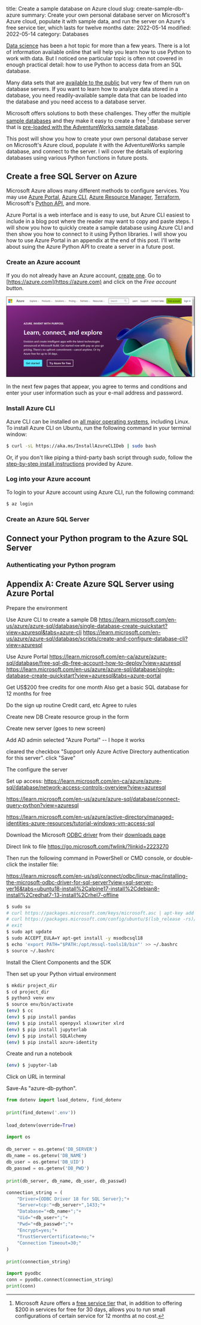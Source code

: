 title: Create a sample database on Azure cloud
slug: create-sample-db-azure
summary: Create your own personal database server on Microsoft's Azure cloud, populate it with sample data, and run the server on Azure's free service tier, which lasts for twelve months
date: 2022-05-14
modified: 2022-05-14
category: Databases
<!--status: published-->

[Data science](https://en.wikipedia.org/wiki/Data_science) has been a hot topic for more than a few years. There is a lot of information available online that will help you learn how to use Python to work with data. But I noticed one particular topic is often not covered in enough practical detail: how to use Python to access data from an SQL database.

Many data sets that are [available to the public](https://www.dropbase.io/post/top-11-open-and-public-data-sources) but very few of them run on database servers. If you want to learn how to analyze data stored in a database, you need readily-available sample data that can be loaded into the database and you need access to a database server. 

Microsoft offers solutions to both these challenges. They offer the multiple [sample databases](https://learn.microsoft.com/en-us/sql/samples/sql-samples-where-are?view=sql-server-ver16) and they make it easy to create a free [^1] database server that is [pre-loaded with the AdventureWorks sample database](https://learn.microsoft.com/en-ca/azure/azure-sql/database/free-sql-db-free-account-how-to-deploy?view=azuresql). 

[^1]: Microsoft Azure offers a [free service tier](https://azure.microsoft.com/free/) that, in addition to offering $200 in services for free for 30 days, allows you to run small configurations of certain service for 12 months at no cost.

This post will show you how to create your own personal database server on Microsoft's Azure cloud, populate it with the AdventureWorks sample database, and connect to the server. I will cover the details of exploring databases using various Python functions in future posts.

## Create a free SQL Server on Azure

Microsoft Azure allows many different methods to configure services. You may use [Azure Portal](https://learn.microsoft.com/en-us/azure/azure-portal/), [Azure CLI](https://learn.microsoft.com/en-us/cli/azure/?view=azure-cli-latest), [Azure Resource Manager](https://learn.microsoft.com/en-us/azure/azure-resource-manager/management/overview), [Terraform](https://learn.microsoft.com/en-us/azure/developer/terraform/overview), Microsoft's [Python API](https://learn.microsoft.com/en-us/python/api/overview/azure/resources?view=azure-python), and more.

Azure Portal is a web interface and is easy to use, but Azure CLI easiest to include in a blog post where the reader may want to copy and paste steps. I will show you how to quickly create a sample database using Azure CLI and then show you how to connect to it using Python libraries. I will show you how to use Azure Portal in an appendix at the end of this post. I'll write about suing the Azure Python API to create a server in a future post.

### Create an Azure account

If you do not already have an Azure account, [create one](https://learn.microsoft.com/en-us/dotnet/azure/create-azure-account). Go to [https://azure.com](https://azure.com) and click on the *Free account* button.

![Azure sign up page](../images/create-sample-db-azure/create-account-01.png)

In the next few pages that appear, you agree to terms and conditions and enter your user information such as your e-mail address and password.


### Install Azure CLI

Azure CLI can be installed on [all major operating systems](https://learn.microsoft.com/en-us/cli/azure/install-azure-cli), including Linux. To install Azure CLI on Ubuntu, run the following command in your terminal window:

```bash
$ curl -sL https://aka.ms/InstallAzureCLIDeb | sudo bash
```

Or, if you don't like piping a third-party bash script through *sudo*, follow the [step-by-step install instructions](https://learn.microsoft.com/en-us/cli/azure/install-azure-cli-linux?pivots=apt#option-2-step-by-step-installation-instructions) provided by Azure.

### Log into your Azure account

To login to your Azure account using Azure CLI, run the following command:

```bash
$ az login
```


### Create an Azure SQL Server

## Connect your Python program to the Azure SQL Server

### Authenticating your Python program

## Appendix A: Create Azure SQL Server using Azure Portal






Prepare the environment

Use Azure CLI to create a sample DB
https://learn.microsoft.com/en-us/azure/azure-sql/database/single-database-create-quickstart?view=azuresql&tabs=azure-cli
https://learn.microsoft.com/en-us/azure/azure-sql/database/scripts/create-and-configure-database-cli?view=azuresql

Use Azure Portal
https://learn.microsoft.com/en-ca/azure/azure-sql/database/free-sql-db-free-account-how-to-deploy?view=azuresql
https://learn.microsoft.com/en-us/azure/azure-sql/database/single-database-create-quickstart?view=azuresql&tabs=azure-portal


Get US$200 free credits for one month
Also get a basic SQL database for 12 months for free

Do the sign up routine
Credit card, etc
Agree to rules

Create new DB
Create resource group in the form

Create new server
(goes to new screen)

Add AD admin
selected "Azure Portal" -- I hope it works

cleared the checkbox "Support only Azure Active Directory authentication for this server". 
click "Save"

The configure the server

Set up access:
https://learn.microsoft.com/en-ca/azure/azure-sql/database/network-access-controls-overview?view=azuresql




https://learn.microsoft.com/en-us/azure/azure-sql/database/connect-query-python?view=azuresql

https://learn.microsoft.com/en-us/azure/active-directory/managed-identities-azure-resources/tutorial-windows-vm-access-sql



Download the Microsoft [ODBC driver](https://github.com/mkleehammer/pyodbc/) from their [downloads page](https://learn.microsoft.com/en-us/sql/connect/odbc/download-odbc-driver-for-sql-server?view=sql-server-ver16#download-for-windows)

Direct link to file
https://go.microsoft.com/fwlink/?linkid=2223270

Then run the following command in PowerShell or CMD console, or double-click the installer file:

https://learn.microsoft.com/en-us/sql/connect/odbc/linux-mac/installing-the-microsoft-odbc-driver-for-sql-server?view=sql-server-ver16&tabs=ubuntu18-install%2Calpine17-install%2Cdebian8-install%2Credhat7-13-install%2Crhel7-offline


```bash
$ sudo su
# curl https://packages.microsoft.com/keys/microsoft.asc | apt-key add -
# curl https://packages.microsoft.com/config/ubuntu/$(lsb_release -rs)/prod.list > /etc/apt/sources.list.d/mssql-release.list
# exit
$ sudo apt update
$ sudo ACCEPT_EULA=Y apt-get install -y msodbcsql18
$ echo 'export PATH="$PATH:/opt/mssql-tools18/bin"' >> ~/.bashrc
$ source ~/.bashrc
```





Install the Client Components and the SDK

Then set up your Python virtual environment

```bash
$ mkdir project_dir
$ cd project_dir
$ python3 venv env
$ source env/bin/activate
(env) $ cc 
(env) $ pip install pandas
(env) $ pip install openpyxl xlsxwriter xlrd
(env) $ pip install jupyterlab
(env) $ pip install SQLAlchemy
(env) $ pip install azure-identity
```

Create and run a notebook

```bash
(env) $ jupyter-lab
```

Click on URL in terminal

Save-As "azure-db-python".


```python
from dotenv import load_dotenv, find_dotenv

print(find_dotenv('.env'))

load_dotenv(override=True)
```

```python
import os

db_server = os.getenv('DB_SERVER')
db_name = os.getenv('DB_NAME')
db_user = os.getenv('DB_UID')
db_passwd = os.getenv('DB_PWD')

print(db_server, db_name, db_user, db_passwd)
```

```python
connection_string = (
    "Driver={ODBC Driver 18 for SQL Server};"+
    "Server=tcp:"+db_server+",1433;"+
    "Database="+db_name+";"+
    "Uid="+db_user+";"+
    "Pwd="+db_passwd+";"+
    "Encrypt=yes;"+
    "TrustServerCertificate=no;"+
    "Connection Timeout=30;"
)

print(connection_string)
```

```python
import pyodbc
conn = pyodbc.connect(connection_string)
print(conn)
```






